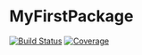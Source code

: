 # MyFirstPackage

[![Build Status](https://github.com/Erdong-Huang/MyFirstPackage.jl/actions/workflows/CI.yml/badge.svg?branch=main)](https://github.com/Erdong-Huang/MyFirstPackage.jl/actions/workflows/CI.yml?query=branch%3Amain)
[![Coverage](https://codecov.io/gh/Erdong-Huang/MyFirstPackage.jl/branch/main/graph/badge.svg)](https://codecov.io/gh/Erdong-Huang/MyFirstPackage.jl)
